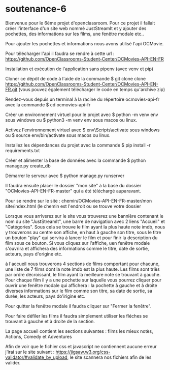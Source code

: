 # soutenance-6

Bienvenue pour le 6ème projet d'openclassroom. Pour ce projet il fallait créer l'interface d'un site web nommé JustStreamIt et y ajouter des pochettes, des informations sur les films, une fenêtre modale etc..

Pour ajouter les pochettes et informations nous avons utilisé l'api OCMovie.

Pour télécharger l'api il faudra se rendre à cette url : https://github.com/OpenClassrooms-Student-Center/OCMovies-API-EN-FR

Installation et exécution de l'application sans pipenv (avec venv et pip)

Cloner ce dépôt de code à l'aide de la commande $ git clone clone https://github.com/OpenClassrooms-Student-Center/OCMovies-API-EN-FR.git (vous pouvez également télécharger le code en temps qu'archive zip)

Rendez-vous depuis un terminal à la racine du répertoire ocmovies-api-fr avec la commande $ cd ocmovies-api-fr

Créer un environnement virtuel pour le projet avec $ python -m venv env sous windows ou $ python3 -m venv env sous macos ou linux.

Activez l'environnement virtuel avec $ env\Scripts\activate sous windows ou $ source env/bin/activate sous macos ou linux.

Installez les dépendances du projet avec la commande $ pip install -r requirements.txt

Créer et alimenter la base de données avec la commande $ python manage.py create_db

Démarrer le serveur avec $ python manage.py runserver

Il faudra ensuite placer le dossier "mon site" à la base du dossier "OCMovies-API-EN-FR-master" qui a été téléchargé auparavant.

Pour se rendre sur le site : chemin/OCMovies-API-EN-FR-master/mon site/index.html
(le chemin est l'endroit ou se trouve votre dossier 

Lorsque vous arriverez sur le site vous trouverez une bannière contenant le nom du site "JustStreamIt", une barre de navigation avec 2 liens "Accueil" et "Catégories". Sous cela se trouve le film ayant la plus haute note imdb, nous y trouverons au centre son affiche, en haut à gauche son titre, sous le titre un bouton "play" qui servira à lancer le film et pour finir la description du film sous ce bouton. Si vous cliquez sur l'affiche, uen fenêtre modale s'ouvrira et affichera des informations comme le titre, date de sortie, acteurs, pays d'origine etc.

à l'accueil nous trouverons 4 sections de films comportant pour chacune, une liste de 7 films dont la note imdb est la plus haute. Les films sont triès par ordre décroissant, le film ayant la meilleure note se trouvant à gauche.
Pour chaque film il y a une pochette sur laquelle vous pourrez cliquer pour ouvrir une fenêtre modale qui affichera : la pochette à gauche et à droite diverses informations sur le film comme son titre, sa date de sortie, sa durée, les acteurs, pays do'irigine etc.

Pour quitter la fenêtre modale il faudra cliquer sur "Fermer la fenêtre".

Pour faire défiler les films il faudra simplement utiliser les fléches se trouvant à gauche et à droite de la section. 

La page accueil contient les sections suivantes : films les mieux notès, Actions, Comedy et Adventures


Afin de voir que le fichier css et javascript ne contiennent aucune erreur j'irai sur le site suivant : https://jigsaw.w3.org/css-validator/#validate_by_upload, le site scannera nos fichiers afin de les valider.
